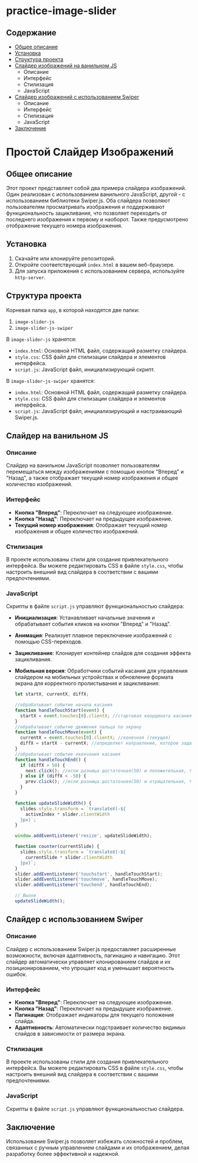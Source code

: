 # practice-image-slider

## Содержание

- [Общее описание](#общее-описание)
- [Установка](#установка)
- [Структура проекта](#структура-проекта)
- [Слайдер изображений на ванильном JS](#слайдер-на-ванильном-js)
  - Описание
  - Интерфейс
  - Стилизация
  - JavaScript
- [Слайдер изображений с использованием Swiper](#слайдер-с-использованием-swiper)
  - Описание
  - Интерфейс
  - Стилизация
  - JavaScript
- [Заключение](#заключение)

# Простой Слайдер Изображений

## Общее описание

Этот проект представляет собой два примера слайдера изображений. Один реализован с использованием ванильного JavaScript, другой - с использованием библиотеки Swiper.js. Оба слайдера позволяют пользователям просматривать изображения и поддерживают функциональность зацикливания, что позволяет переходить от последнего изображения к первому и наоборот. Также предусмотрено отображение текущего номера изображения.

## Установка

1. Скачайте или клонируйте репозиторий.
2. Откройте соответствующий `index.html` в вашем веб-браузере.
3. Для запуска приложения с использованием сервера, используйте `http-server`.

## Структура проекта

Корневая папка `app`, в которой находятся две папки:

1. `image-slider-js`
2. `image-slider-js-swiper`

В `image-slider-js` хранятся:

- `index.html`: Основной HTML файл, содержащий разметку слайдера.
- `style.css`: CSS файл для стилизации слайдера и элементов интерфейса.
- `script.js`: JavaScript файл, инициализирующий скрипт.

В `image-slider-js-swiper` хранятся:

- `index.html`: Основной HTML файл, содержащий разметку слайдера.
- `style.css`: CSS файл для стилизации слайдера и элементов интерфейса.
- `script.js`: JavaScript файл, инициализирующий и настраивающий Swiper.js.

## Слайдер на ванильном JS

### Описание

Слайдер на ванильном JavaScript позволяет пользователям перемещаться между изображениями с помощью кнопок "Вперед" и "Назад", а также отображает текущий номер изображения и общее количество изображений.

### Интерфейс

- **Кнопка "Вперед"**: Переключает на следующее изображение.
- **Кнопка "Назад"**: Переключает на предыдущее изображение.
- **Текущий номер изображения**: Отображает текущий номер изображения и общее количество изображений.

### Стилизация

В проекте использованы стили для создания привлекательного интерфейса. Вы можете редактировать CSS в файле `style.css`, чтобы настроить внешний вид слайдера в соответствии с вашими предпочтениями.

### JavaScript

Скрипты в файле `script.js` управляют функциональностью слайдера:

- **Инициализация**: Устанавливает начальные значения и обрабатывает события кликов на кнопки "Вперед" и "Назад".
- **Анимация**: Реализует плавное переключение изображений с помощью CSS-переходов.
- **Зацикливание**: Клонирует контейнер слайдов для создания эффекта зацикливания.
- **Мобильная версия**: Обработчики событий касания для управления слайдером на мобильных устройствах и обновление формата экрана для корректного пролистывания и зацикливания:

  ```javascript
  let startX, currentX, diffX;

  //обрабатывает событие начала касания
  function handleTouchStart(event) {
    startX = event.touches[0].clientX; //стартовая координата касания
  }
  //обрабатывает событие движения пальца по экрану
  function handleTouchMove(event) {
    currentX = event.touches[0].clientX; //конечная (текущая)
    diffX = startX - currentX; //определяет направление, которое задал пользователь
  }
  //обрабатывает событие окончания касания
  function handleTouchEnd() {
    if (diffX > 50) {
      next.click(); //если разница достаточная(50) и положительная, то свайп влево (имитация кнопки 'next')
    } else if (diffX < -50) {
      prev.click(); //если разница достаточная(50) и отрицательная, то свайп вправо (имитация кнопки 'prev')
    }
  }

  function updateSlideWidth() {
    slides.style.transform = `translateX(-${
      activeIndex * slider.clientWidth
    }px)`;
  }

  window.addEventListener('resize', updateSlideWidth);

  function counter(currentSlide) {
    slides.style.transform = `translateX(-${
      currentSlide * slider.clientWidth
    }px)`;
  }
  slider.addEventListener('touchstart', handleTouchStart);
  slider.addEventListener('touchmove', handleTouchMove);
  slider.addEventListener('touchend', handleTouchEnd);

  // Вызов
  updateSlideWidth();
  ```

## Слайдер с использованием Swiper

### Описание

Слайдер с использованием Swiper.js предоставляет расширенные возможности, включая адаптивность, пагинацию и навигацию. Этот слайдер автоматически управляет клонированием слайдов и их позиционированием, что упрощает код и уменьшает вероятность ошибок.

### Интерфейс

- **Кнопка "Вперед"**: Переключает на следующее изображение.
- **Кнопка "Назад"**: Переключает на предыдущее изображение.
- **Пагинация**: Отображает индикаторы для текущего положения слайда.
- **Адаптивность**: Автоматически подстраивает количество видимых слайдов в зависимости от размера экрана.

### Стилизация

В проекте использованы стили для создания привлекательного интерфейса. Вы можете редактировать CSS в файле `style.css`, чтобы настроить внешний вид слайдера в соответствии с вашими предпочтениями.

### JavaScript

Скрипты в файле `script.js` управляют функциональностью слайдера.

## Заключение

Использование Swiper.js позволяет избежать сложностей и проблем, связанных с ручным управлением слайдами и их отображением, делая разработку более эффективной и надежной.
